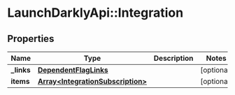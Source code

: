 # LaunchDarklyApi::Integration

## Properties
Name | Type | Description | Notes
------------ | ------------- | ------------- | -------------
**_links** | [**DependentFlagLinks**](DependentFlagLinks.md) |  | [optional] 
**items** | [**Array&lt;IntegrationSubscription&gt;**](IntegrationSubscription.md) |  | [optional] 


